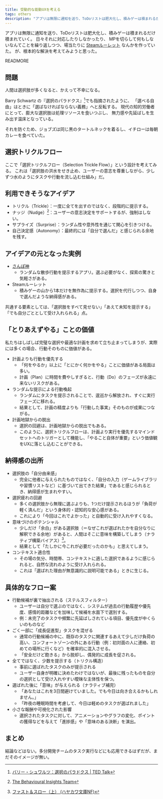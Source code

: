 ```yaml
---
title: 受動的な能動UXを考える
tags: others
description: "アプリは無限に通知を送り、ToDoリストは肥大化し、積みゲーは積まれるだけ積まれていく。場当たりに対応していたが、根本的な解決を考えてみようと思った。"
---
```


アプリは無限に通知を送り、ToDoリストは肥大化し、積みゲーは積まれるだけ積まれていく。
日々それに対応したりしなかったり、 MPを切らして何もしないなんてことを繰り返しつつ、場当たりに [Steamルーレット](https://steam.unhappychoice.com/roulette) なんかを作っていた。
が、根本的な解決を考えてみようと思った。

READMORE

## 問題

人間は選択肢が多くなると、かえって不幸になる。

Barry Schwartz の『選択のパラドクス』[^1]でも指摘されたように、 「選べる自由」はときに「選ばなければならない義務」へと反転する。
現代の知的労働者にとって、膨大な選択肢は処理リソースを食いつぶし、 無力感や先延ばしを生み出す温床となっている。

それを防ぐため、ジョブズは同じ黒のタートルネックを着るし、イチローは毎朝カレーを食べていた。

## 選択トリクルフロー

ここで「選択トリクルフロー（Selection Trickle Flow）」という設計を考えてみる。
これは「選択肢の洪水をせき止め、ユーザーの意志を尊重しながら、少しずつ水のようにタスクや行動を流し込む仕組み」だ。

## 利用できそうなアイデア

* トリクル（Trickle）：一度に全てを出すのではなく、段階的に提示する。
* ナッジ（Nudge）[^2]：ユーザーの意志決定をサポートするが、強制はしない。
* サプライズ（Surprise）：ランダム性や意外性を通じて関心を引きつける。
* 自己決定感（Autonomy）：最終的には「自分で選んだ」と感じられる余地を残す。

## アイデアの元となった実例

* [さんぽ神](https://apps.apple.com/jp/app/%E3%83%89%E3%83%AD%E3%83%83%E3%82%BB%E3%83%AB%E3%83%9E%E3%82%A4%E3%83%A4%E3%83%BC%E3%81%95%E3%82%93%E3%81%AE%E3%81%95%E3%82%93%E3%81%BD%E7%A5%9E%E3%82%A2%E3%83%97%E3%83%AA/id6473621679)
    * ランダムな散歩行動を提示するアプリ。選ぶ必要がなく、探索の驚きと気軽さがある。
* Steamルーレット
    * 積みゲーの山から1本だけを無作為に提示する。選択を代行しつつ、自身で選んだような納得感がある。

共通する要素としては、「選択肢をすべて見せない」「あえて未知を提示する」「でも自分ごととして受け入れられる」点。

## 「とりあえずやる」ことの価値

私たちはしばしば完璧な選択や最適な計画を求めて立ち止まってしまうが、実際には多くの場合、行動そのものに価値がある。

- 計画よりも行動を優先する
    - 「何をやるか」以上に「とにかく何かをやる」ことに価値がある局面は多い。
    - 計画（Plan）に時間を費やしすぎると、行動（Do）のフェーズが永遠に来ないリスクがある。
- ランダムな提示による行動喚起
    - ランダムにタスクを提示されることで、逡巡から解放され、すぐに実行フェーズに移れる。
    - 結果として、計画の精度よりも「行動した事実」そのものが成果につながる。
- 計画地獄からの脱出
    - 選択の回避は、計画地獄からの脱出でもある。
    - このように、選択トリクルフローは、計画より実行を優先するマインドセットへのトリガーとして機能し、「やること自体が重要」という価値観をUXに落とし込むことができる。

## 納得感の出所

- 選択肢の「自分由来感」
    - 完全に他者に与えられたものではなく、「自分の入力（ゲームライブラリや習慣リストなど）に基づいて出てきた結果」であると感じられるとき、納得感が生まれやすい。
- 選択疲れの回避
    - 多くの選択肢から無理に選ぶよりも、1つだけ提示されるほうが「負荷が軽く済んだ」という身体的・認知的な安心感がある。
    - これにより「今回はこれでよかった」と自動的に受け入れやすくなる。
- 意味づけのポテンシャル
    - 少しだけ「余白」がある選択肢（＝なぜこれが選ばれたかを自分なりに解釈できる余地）があると、人間はそこに意味を構築してしまう（ナラティブ構築バイアス）[^3]。
    - 結果として「たしかに今これが必要だったのかも」と思えてしまう。
- コンテキスト適合性
    - その場の気分、時間帯、コンテキストに適した選択であるように感じられると、自然な流れのように受け入れられる。
    - これは「選ばれた理由が無意識的に説明可能である」ときに生じる。

## 具体的なフロー案

- 行動候補が裏で抽出される（ステルスフィルター）
    - ユーザーは自分で選ぶのではなく、システムが過去の行動履歴や優先度、感情的距離などを加味して候補を水面下で選別する。
    - 例：未完了のタスクや頻繁に先延ばしされている項目、優先度が中くらいのものなど
- ごく一部に「成長促進型」タスクを混ぜる
    - 通常の行動候補の中に、既存のタスクに関連するあえて少しだけ負荷の高い、コンフォートゾーンの外にある行動（例：初対面の人に連絡、初めての場所に行くなど）を確率的に混入させる。
    - 「安全だけど飽きる」から脱却し、偶発的に成長を促される。
- 全てではなく、少数を提示する（トリクル構造）
    - 事前に選ばれたタスクのみが提示される
    - ユーザー自身が明確に決めたわけではないが、最後に残ったものを自分の選択として受け入れやすい曖昧な主体性を保つ。
- 選ばれた後に「意味」が与えられる（ナラティブ補完）
    - 「あなたはこれを3日間避けていました。でも今日は向き合えるかもしれません。」
    - 「昨夜の睡眠時間を考慮して、今日は軽めのタスクが選ばれました」
- 小さな報酬や可視化された影響
    - 選択されたタスクに対して、アニメーションやグラフの変化、ポイントの獲得などを与えて「進捗感」や「意味のある決断」を演出。

## まとめ
結論などはない。多分開発チームのタスク実行などにも応用できるはずだが、まだそのイメージが無い。

[^1]: [バリー・シュワルツ：選択のパラドクス | TED Talk](https://www.ted.com/talks/barry_schwartz_the_paradox_of_choice?language=ja)
[^2]: [The Behavioural Insights Team](https://www.bi.team/)
[^3]: [ファスト＆スロー（上） (ハヤカワ文庫NF)](https://www.amazon.co.jp/%E3%83%95%E3%82%A1%E3%82%B9%E3%83%88-%E3%82%B9%E3%83%AD%E3%83%BC-%E4%B8%8A-%E3%81%82%E3%81%AA%E3%81%9F%E3%81%AE%E6%84%8F%E6%80%9D%E3%81%AF%E3%81%A9%E3%81%AE%E3%82%88%E3%81%86%E3%81%AB%E6%B1%BA%E3%81%BE%E3%82%8B%E3%81%8B-%E3%83%8F%E3%83%A4%E3%82%AB%E3%83%AF%E3%83%BB%E3%83%8E%E3%83%B3%E3%83%95%E3%82%A3%E3%82%AF%E3%82%B7%E3%83%A7%E3%83%B3%E6%96%87%E5%BA%AB/dp/4150504105/ref=sr_1_1)
